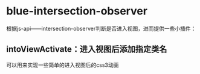 # blue-intersection-observer

根据js-api——intersection-observer判断是否进入视图，进而提供一些小插件：

## intoViewActivate：进入视图后添加指定类名
  
   可以用来实现一些简单的进入视图后的css3动画
  